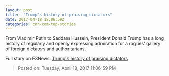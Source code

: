 ```yaml
---
layout: post
title:  "Trump's history of praising dictators"
date: 2017-04-18 18:06:59Z
categories: cnn-com-top-stories
---
```


From Vladimir Putin to Saddam Hussein, President Donald Trump has a long history of regularly and openly expressing admiration for a rogues' gallery of foreign dictators and authoritarians.


Full story on F3News: [Trump's history of praising dictators](http://www.f3nws.com/n/Xg34EJ)

> Posted on: Tuesday, April 18, 2017 11:06:59 PM

